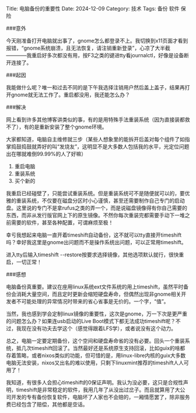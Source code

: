 Title: 电脑备份的重要性
Date: 2024-12-09
Category: 技术
Tags: 备份 软件 保险

###意外

今天刚准备打开电脑就出事了，gnome怎么都登录不上。我切换到x11页面才看到报错，“gnome系统崩溃，且无法恢复，请注销重新登录”，心凉了大半截————我重启好多次都没有用，按F3之类的键进tty看journalctl，好像是设备断开连接了。

###起因

我能做什么呢？唯一和过去不同的是下午我选择注销用户然后盖上盖子，结果再打开gnome就无法工作了。重启都没用，我还能怎么办？

###解决

网上看到许多其他博客讲类似的事，有的是用特殊手法重装系统（因为直接装都救不了），有的是重新安装了整个gnome环境。

大家都知道，电脑自主维修就三步（某些人想象里的能拆开后盖对每个组件了如指掌捣鼓捣鼓就弄好的叫“发烧友”，这明显不是大多数人包括我的水平，光定位问题出在哪就难倒99.99%的人了好嘛）

1. 重启电脑
2. 重装系统
3. 买个新的

我重启已经碰壁了，只能尝试重装系统。但是重装系统可不是随便就可以的，要优雅的重装系统，不仅要在磁盘分区时小心谨慎，甚至还需要制作自己专门的启动盘。这里说的专门不是拿rufus之类的弄一个，而是说磁盘镜像得有你自己需要的东西，而非从发行版官网上下的原生镜像。不然你每次重装完都需要手动下一堆之前需要的软件，甚至各种配置，可谓麻烦至极！

幸亏我想起来电脑一直开着timeshift自动备份，这不就可以tty直接开timeshift吗？幸好我这里是gnome出问题而不是操作系统出问题，可以正常用timeshift。

进入tty后输入timeshift --restore按要求选择镜像，其他选项默认就行，很快重启，一切正常！

###感想

电脑备份真重要。建议在座用linux系统ext文件系统的用上timeshift，虽然平时备份会消耗大量空间，而且定时更新会缩短硬盘寿命，但偶然出现非gnome相关开发者不可能处理的异常情况时带来的省心省事是无价的。一个字，“值”。

当然，我也感到学会定制linux镜像的重要性，这次是gnome，万一下次是更严重的问题怎么办？如果连usb启动的Live Boot模式下都无法成功timeshift呢？不过，我现在没有功夫去学这个（感觉得跟着LFS学），或者说没有这个动力。

总之，电脑一定要定期备份，这个空间和硬盘寿命省的没有必要。回头一个重装系统，抵几次timeshift回滚了。当然最好还是系统原生支持回滚，比如guix的啥都存着策略，或者nixos类似的功能，但可惜的是，用linux-libre内核的guix大多数电脑无法安装，nixos又出名的难以使用，只剩下linuxmint推荐的timeshift人人可用了！

我知道，有很多人会担心timeshift的0保证声明。我认为没必要，这只是合规性声明，timeshift是非常稳定的软件，我用几年了从没出过岔子。而且就算用了大公司开发的专有备份恢复软件，电脑坏了人家也不会赔的，一厢情愿罢了，除非服务费已经包含了赔偿，其他都是空话。